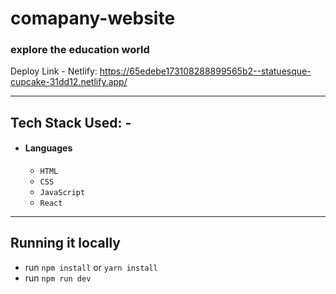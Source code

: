 # comapany-website

<h3>explore the education world</h3>




  Deploy Link -
  Netlify: https://65edebe173108288899565b2--statuesque-cupcake-31dd12.netlify.app/


---

## Tech Stack Used: -

- #### Languages
  - `HTML`
  - `CSS`
  - `JavaScript `
  - `React`
  
---
## Running it locally

- run `npm install` or `yarn install`
- run `npm run dev`


